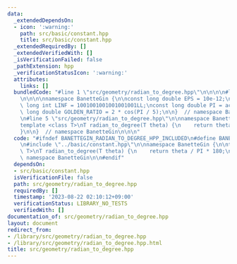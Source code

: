 ```yaml
---
data:
  _extendedDependsOn:
  - icon: ':warning:'
    path: src/basic/constant.hpp
    title: src/basic/constant.hpp
  _extendedRequiredBy: []
  _extendedVerifiedWith: []
  _isVerificationFailed: false
  _pathExtension: hpp
  _verificationStatusIcon: ':warning:'
  attributes:
    links: []
  bundledCode: "#line 1 \"src/geometry/radian_to_degree.hpp\"\n\n\n\n#line 1 \"src/basic/constant.hpp\"\
    \n\n\n\nnamespace BanetteGin {\n\nconst long double EPS = 10e-12;\nconst long\
    \ long int LINF = 1001001001001001001LL;\nconst long double PI = acos(-1);\nconst\
    \ long double GOLDEN_RATIO = 2 * cos(PI / 5);\n\n}  // namespace BanetteGin\n\n\
    \n#line 5 \"src/geometry/radian_to_degree.hpp\"\n\nnamespace BanetteGin {\n\n\
    template <class T>\nT radian_to_degree(T theta) {\n    return theta / PI * 180;\n\
    }\n\n}  // namespace BanetteGin\n\n\n"
  code: "#ifndef BANETTEGIN_RADIAN_TO_DEGREE_HPP_INCLUDED\n#define BANETTEGIN_RADIAN_TO_DEGREE_HPP_INCLUDED\n\
    \n#include \"../basic/constant.hpp\"\n\nnamespace BanetteGin {\n\ntemplate <class\
    \ T>\nT radian_to_degree(T theta) {\n    return theta / PI * 180;\n}\n\n}  //\
    \ namespace BanetteGin\n\n#endif"
  dependsOn:
  - src/basic/constant.hpp
  isVerificationFile: false
  path: src/geometry/radian_to_degree.hpp
  requiredBy: []
  timestamp: '2023-08-22 02:10:12+09:00'
  verificationStatus: LIBRARY_NO_TESTS
  verifiedWith: []
documentation_of: src/geometry/radian_to_degree.hpp
layout: document
redirect_from:
- /library/src/geometry/radian_to_degree.hpp
- /library/src/geometry/radian_to_degree.hpp.html
title: src/geometry/radian_to_degree.hpp
---
```

